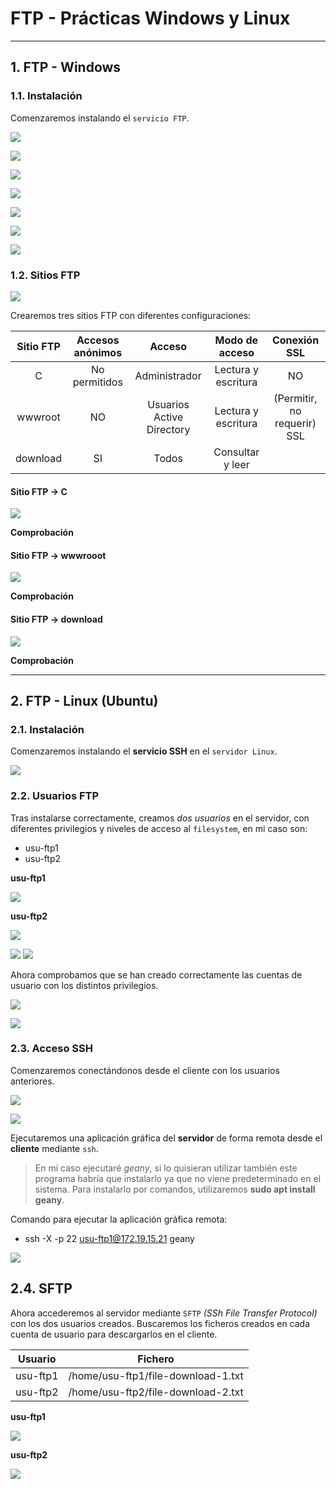 
# FTP - Prácticas Windows y Linux

---

## 1. FTP - Windows

### 1.1. Instalación

Comenzaremos instalando el `servicio FTP`.

![](./images/windows-1-install.png)

![](./images/windows-2-servinst.png)

![](./images/windows-3-typeinst.png)

![](./images/windows-4-webinst.png)

![](./images/windows-5-servicioftp.png)

![](./images/windows-6-compinst.png)

![](./images/windows-7-instalado.png)

### 1.2. Sitios FTP

![](./images/windows-8-siteftp.png)

Crearemos tres sitios FTP con diferentes configuraciones:

Sitio FTP | Accesos anónimos | Acceso                    | Modo de acceso      | Conexión SSL                 |
:-------: | :--------------: | :-----------------------: | :-----------------: | :--------------------------: |
C         | No permitidos    | Administrador             | Lectura y escritura | NO                           |
wwwroot   | NO               | Usuarios Active Directory | Lectura y escritura | (Permitir, no requerir) SSL  |
download  | SI               | Todos                     | Consultar y leer    |                              |

#### Sitio FTP -> C



![](./images/.png)

**Comprobación**

#### Sitio FTP -> wwwrooot



![](./images/.png)

**Comprobación**

#### Sitio FTP -> download



![](./images/.png)

**Comprobación**

---

## 2. FTP - Linux (Ubuntu)

### 2.1. Instalación

Comenzaremos instalando el **servicio SSH** en el `servidor Linux`.

![](./images/linux-1-install-ssh.png)

### 2.2. Usuarios FTP

Tras instalarse correctamente, creamos *dos usuarios* en el servidor, con diferentes privilegios y niveles de acceso al `filesystem`, en mi caso son:
* usu-ftp1
* usu-ftp2

**usu-ftp1**

![](./images/linux-2-usu-ftp1.png)

**usu-ftp2**

![](./images/linux-3-usu-ftp2.png)

![](./images/linux-4-usu-ftp2-root.png)
![](./images/linux-5-usu-ftp2-root.png)

Ahora comprobamos que se han creado correctamente las cuentas de usuario con los distintos privilegios.

![](./images/linux-6-usu-ftp1-comp.png)

![](./images/linux-7-usu-ftp2-comp.png)

### 2.3. Acceso SSH

Comenzaremos conectándonos desde el cliente con los usuarios anteriores.

![](./images/linux-8-usu-ftp1-ssh.png)

![](./images/linux-9-usu-ftp2-ssh.png)

Ejecutaremos una aplicación gráfica del **servidor** de forma remota desde el **cliente** mediante `ssh`.

> En mi caso ejecutaré *geany*, si lo quisieran utilizar también este programa habría que instalarlo ya que no viene predeterminado en el sistema.
> Para instalarlo por comandos, utilizaremos **sudo apt install geany**.

Comando para ejecutar la aplicación gráfica remota:
* ssh -X -p 22 usu-ftp1@172.19.15.21 geany

![](./images/linux-10-usu-ftp1-geany.png)

## 2.4. SFTP

Ahora accederemos al servidor mediante `SFTP` *(SSh File Transfer Protocol)* con los dos usuarios creados.
Buscaremos los ficheros creados en cada cuenta de usuario para descargarlos en el cliente.

Usuario   | Fichero                             |
:-------: | :---------------------------------: |
usu-ftp1  | /home/usu-ftp1/file-download-1.txt  |
usu-ftp2  | /home/usu-ftp2/file-download-2.txt  |

**usu-ftp1**

![](./images/linux-11-usu-ftp1-download.png)

**usu-ftp2**

![](./images/linux-12-usu-ftp2-download.png)
